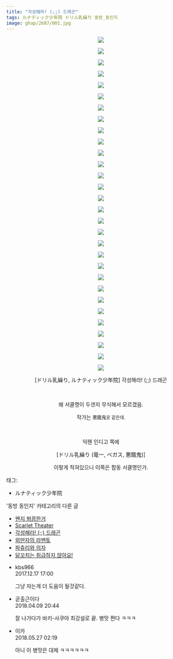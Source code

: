 ```yaml
---
title: "각성해라! (;;) 드래곤"
tags: ルナティック少年院 ドリル乳繰り 동방_동인지
image: ghap/2687/001.jpg
---
```

<div class="article">
<p style="text-align: center; clear: none; float: none;"><img src="{{ site.nasurl }}/ghap/2687/001.jpg"/></p>
<p style="text-align: center; clear: none; float: none;"><img src="{{ site.nasurl }}/ghap/2687/002.jpg"/></p>
<p style="text-align: center; clear: none; float: none;"><img src="{{ site.nasurl }}/ghap/2687/003.jpg"/></p>
<p style="text-align: center; clear: none; float: none;"><img src="{{ site.nasurl }}/ghap/2687/004.jpg"/></p>
<p style="text-align: center; clear: none; float: none;"><img src="{{ site.nasurl }}/ghap/2687/005.jpg"/></p>
<p style="text-align: center; clear: none; float: none;"><img src="{{ site.nasurl }}/ghap/2687/006.jpg"/></p>
<p style="text-align: center; clear: none; float: none;"><img src="{{ site.nasurl }}/ghap/2687/007.jpg"/></p>
<p style="text-align: center; clear: none; float: none;"><img src="{{ site.nasurl }}/ghap/2687/008.jpg"/></p>
<p style="text-align: center; clear: none; float: none;"><img src="{{ site.nasurl }}/ghap/2687/009.jpg"/></p>
<p style="text-align: center; clear: none; float: none;"><img src="{{ site.nasurl }}/ghap/2687/010.jpg"/></p>
<p style="text-align: center; clear: none; float: none;"><img src="{{ site.nasurl }}/ghap/2687/011.jpg"/></p>
<p style="text-align: center; clear: none; float: none;"><img src="{{ site.nasurl }}/ghap/2687/012.jpg"/></p>
<p style="text-align: center; clear: none; float: none;"><img src="{{ site.nasurl }}/ghap/2687/013.jpg"/></p>
<p style="text-align: center; clear: none; float: none;"><img src="{{ site.nasurl }}/ghap/2687/014.jpg"/></p>
<p style="text-align: center; clear: none; float: none;"><img src="{{ site.nasurl }}/ghap/2687/015.jpg"/></p>
<p style="text-align: center; clear: none; float: none;"><img src="{{ site.nasurl }}/ghap/2687/016.jpg"/></p>
<p style="text-align: center; clear: none; float: none;"><img src="{{ site.nasurl }}/ghap/2687/017.jpg"/></p>
<p style="text-align: center; clear: none; float: none;"><img src="{{ site.nasurl }}/ghap/2687/018.jpg"/></p>
<p style="text-align: center; clear: none; float: none;"><img src="{{ site.nasurl }}/ghap/2687/019.jpg"/></p>
<p style="text-align: center; clear: none; float: none;"><img src="{{ site.nasurl }}/ghap/2687/020.jpg"/></p>
<p style="text-align: center; clear: none; float: none;"><img src="{{ site.nasurl }}/ghap/2687/021.jpg"/></p>
<p style="text-align: center; clear: none; float: none;"><img src="{{ site.nasurl }}/ghap/2687/022.jpg"/></p>
<p style="text-align: center; clear: none; float: none;"><img src="{{ site.nasurl }}/ghap/2687/023.jpg"/></p>
<p style="text-align: center; clear: none; float: none;"><img src="{{ site.nasurl }}/ghap/2687/024.jpg"/></p>
<p style="text-align: center; clear: none; float: none;"><img src="{{ site.nasurl }}/ghap/2687/025.jpg"/></p>
<p style="text-align: center; clear: none; float: none;"><img src="{{ site.nasurl }}/ghap/2687/026.jpg"/></p>
<p style="text-align: center; clear: none; float: none;"><img src="{{ site.nasurl }}/ghap/2687/027.jpg"/></p>
<p style="text-align: center; clear: none; float: none;"><img src="{{ site.nasurl }}/ghap/2687/028.jpg"/></p>
<p style="text-align: center; clear: none; float: none;"><img src="{{ site.nasurl }}/ghap/2687/029.jpg"/></p>
<p style="text-align: center; clear: none; float: none;"><img src="{{ site.nasurl }}/ghap/2687/030.jpg"/></p>
<p style="text-align: center; clear: none; float: none;">[ドリル乳繰り, ルナティック少年院] 각성해라! (;;) 드래곤</p>
<p style="text-align: center; clear: none; float: none;"><br/></p>
<p style="text-align: center; clear: none; float: none;">왜 서클명이 두갠지 무식해서 모르겠음.</p>
<p style="text-align: center; clear: none; float: none;">작가는 <span style="font-family: Arial, 돋움, Dotum, AppleGothic, sans-serif; font-size: 12px;">悪餓鬼로 같은데.</span></p>
<p style="text-align: center; clear: none; float: none;"><br/></p>
<p style="text-align: center; clear: none; float: none;">익헨 인디고 쪽에</p>
<p style="text-align: center; clear: none; float: none;"> [ドリル乳繰り (竜一, ベガス, 悪餓鬼)] </p>
<p style="text-align: center; clear: none; float: none;">이렇게 적혀있으니 이쪽은 합동 서클명인가.</p>
</div><div class="tagTrail">
<p>태그: </p>
<ul>
<li>ルナティック少年院</li>
</ul>
</div><div class="another">
<p>'동방 동인지' 카테고리의 다른 글</p>
<ul>
<li><a href="/2016-10-26-ghap_2689">왠지 쬐끔한거</a></li>
<li><a href="/2016-10-26-ghap_2688">Scarlet Theater</a></li>
<li><a href="/2016-10-26-ghap_2687">각성해라! (;;) 드래곤</a></li>
<li><a href="/2016-10-26-ghap_2686">외딴자의 라멘토</a></li>
<li><a href="/2016-10-26-ghap_2685">파츄리와 의자</a></li>
<li><a href="/2016-10-26-ghap_2684">닭꼬치는 취급하지 않아요!</a></li>
</ul>
</div><div class="cb_module cb_fluid">
<div class="cb_wrt cb_profile">
<div class="comment">
<ul>
<li class="cb_thumb_off" id="comment15154001">
<div class="cb_comment_area">
<div class="cb_info_area">
<div class="cb_section">
<span class="cb_nick_name">kbs966</span>
</div>
<div class="cb_section">
<span class="cb_date">2017.12.17 17:00 </span>
</div>
</div>
<div class="cb_dsc_comment">
<p class="cb_dsc">
											그냥 자는게 더 도움이 될것같다.
										</p>
</div>
</div></li>
<li class="cb_thumb_off" id="comment15236105">
<div class="cb_comment_area">
<div class="cb_info_area">
<div class="cb_section">
<span class="cb_nick_name">곧출근이다</span>
</div>
<div class="cb_section">
<span class="cb_date">2018.04.09 20:44 </span>
</div>
</div>
<div class="cb_dsc_comment">
<p class="cb_dsc">
											잘 나가다가 바키-사쿠야 최강설로 끝. 병맛 쩐다 ㅋㅋㅋ
										</p>
</div>
</div></li>
<li class="cb_thumb_off" id="comment15262480">
<div class="cb_comment_area">
<div class="cb_info_area">
<div class="cb_section">
<span class="cb_nick_name">이카</span>
</div>
<div class="cb_section">
<span class="cb_date">2018.05.27 02:19 </span>
</div>
</div>
<div class="cb_dsc_comment">
<p class="cb_dsc">
											아니 이 병맛은 대체 ㅋㅋㅋㅋㅋㅋ
										</p>
</div>
</div></li>
</ul>
</div>
</div><!-- commentList close -->
</div>